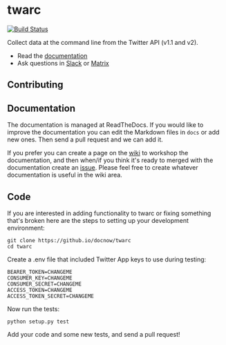 # twarc

[![Build Status](https://github.com/docnow/twarc/workflows/tests/badge.svg)](https://github.com/DocNow/twarc/actions/workflows/main.yml)

Collect data at the command line from the Twitter API (v1.1 and v2).

* Read the [documentation](https://twarc-project.readthedocs.io)
* Ask questions in [Slack](https://bit.ly/docnow-slack) or [Matrix](https://matrix.to/#/#docnow:matrix.org?via=matrix.org&via=petrichor.me&via=converser.eu)

## Contributing 

## Documentation

The documentation is managed at ReadTheDocs. If you would like to improve the documentation you can edit the Markdown files in `docs` or add new ones. Then send a pull request and we can add it.

If you prefer you can create a page on the [wiki](https://github.com/docnow/twarc/wiki/) to workshop the documentation, and then when/if you think it's ready to merged with the documentation create an [issue](https://github.com/docnow/twarc/issues). Please feel free to create whatever documentation is useful in the wiki area.

## Code

If you are interested in adding functionality to twarc or fixing something that's broken here are the steps to setting up your development environment:

    git clone https://github.io/docnow/twarc
    cd twarc

Create a .env file that included Twitter App keys to use during testing:

    BEARER_TOKEN=CHANGEME
    CONSUMER_KEY=CHANGEME
    CONSUMER_SECRET=CHANGEME
    ACCESS_TOKEN=CHANGEME
    ACCESS_TOKEN_SECRET=CHANGEME

Now run the tests:

    python setup.py test

Add your code and some new tests, and send a pull request!
